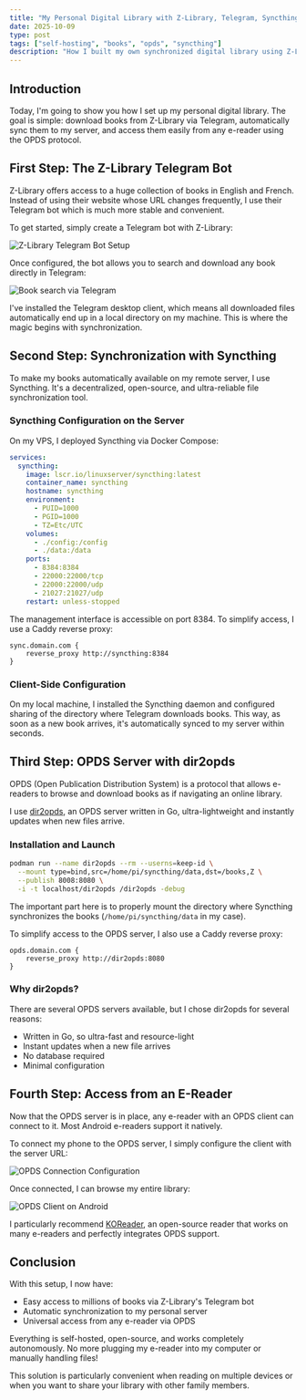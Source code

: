 ```yaml
---
title: "My Personal Digital Library with Z-Library, Telegram, Syncthing and OPDS"
date: 2025-10-09
type: post
tags: ["self-hosting", "books", "opds", "syncthing"]
description: "How I built my own synchronized digital library using Z-Library, Telegram, Syncthing and an OPDS server"
---
```


## Introduction

Today, I'm going to show you how I set up my personal digital library. The goal is simple: download books from Z-Library via Telegram, automatically sync them to my server, and access them easily from any e-reader using the OPDS protocol.

## First Step: The Z-Library Telegram Bot

Z-Library offers access to a huge collection of books in English and French. Instead of using their website whose URL changes frequently, I use their Telegram bot which is much more stable and convenient.

To get started, simply create a Telegram bot with Z-Library:

![Z-Library Telegram Bot Setup](/img/telegram.png)

Once configured, the bot allows you to search and download any book directly in Telegram:

![Book search via Telegram](/img/recherche-telegram.png)

I've installed the Telegram desktop client, which means all downloaded files automatically end up in a local directory on my machine. This is where the magic begins with synchronization.

## Second Step: Synchronization with Syncthing

To make my books automatically available on my remote server, I use Syncthing. It's a decentralized, open-source, and ultra-reliable file synchronization tool.

### Syncthing Configuration on the Server

On my VPS, I deployed Syncthing via Docker Compose:

```yaml
services:
  syncthing:
    image: lscr.io/linuxserver/syncthing:latest
    container_name: syncthing
    hostname: syncthing
    environment:
      - PUID=1000
      - PGID=1000
      - TZ=Etc/UTC
    volumes:
      - ./config:/config
      - ./data:/data
    ports:
      - 8384:8384
      - 22000:22000/tcp
      - 22000:22000/udp
      - 21027:21027/udp
    restart: unless-stopped
```

The management interface is accessible on port 8384. To simplify access, I use a Caddy reverse proxy:

```caddy
sync.domain.com {
    reverse_proxy http://syncthing:8384
}
```

### Client-Side Configuration

On my local machine, I installed the Syncthing daemon and configured sharing of the directory where Telegram downloads books. This way, as soon as a new book arrives, it's automatically synced to my server within seconds.

## Third Step: OPDS Server with dir2opds

OPDS (Open Publication Distribution System) is a protocol that allows e-readers to browse and download books as if navigating an online library.

I use [dir2opds](https://github.com/dubyte/dir2opds), an OPDS server written in Go, ultra-lightweight and instantly updates when new files arrive.

### Installation and Launch

```bash
podman run --name dir2opds --rm --userns=keep-id \
  --mount type=bind,src=/home/pi/syncthing/data,dst=/books,Z \
  --publish 8008:8080 \
  -i -t localhost/dir2opds /dir2opds -debug
```

The important part here is to properly mount the directory where Syncthing synchronizes the books (`/home/pi/syncthing/data` in my case).

To simplify access to the OPDS server, I also use a Caddy reverse proxy:

```caddy
opds.domain.com {
    reverse_proxy http://dir2opds:8080
}
```

### Why dir2opds?

There are several OPDS servers available, but I chose dir2opds for several reasons:
- Written in Go, so ultra-fast and resource-light
- Instant updates when a new file arrives
- No database required
- Minimal configuration

## Fourth Step: Access from an E-Reader

Now that the OPDS server is in place, any e-reader with an OPDS client can connect to it. Most Android e-readers support it natively.

To connect my phone to the OPDS server, I simply configure the client with the server URL:

![OPDS Connection Configuration](/img/connection-opds.png)

Once connected, I can browse my entire library:

![OPDS Client on Android](/img/android-opds.png)

I particularly recommend [KOReader](https://koreader.rocks/), an open-source reader that works on many e-readers and perfectly integrates OPDS support.

## Conclusion

With this setup, I now have:
- Easy access to millions of books via Z-Library's Telegram bot
- Automatic synchronization to my personal server
- Universal access from any e-reader via OPDS

Everything is self-hosted, open-source, and works completely autonomously. No more plugging my e-reader into my computer or manually handling files!

This solution is particularly convenient when reading on multiple devices or when you want to share your library with other family members.

